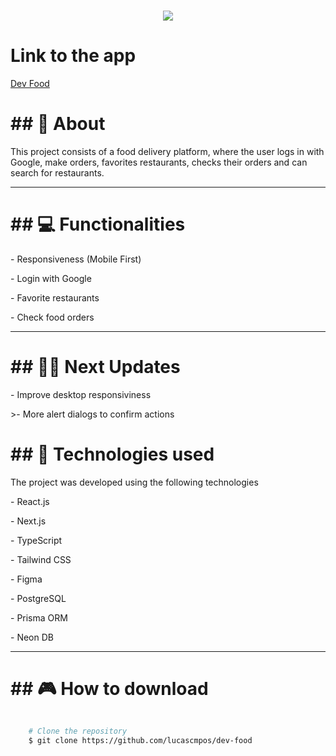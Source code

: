 <h1 align="center"><img src="https://ik.imagekit.io/4qca61gsh/devfood.png?updatedAt=1714924892566"></h1>

# Link to the app

[Dev Food](https://devfoods.vercel.app/)



<h1>## 📗 About</h1>

<p>This project consists of a food delivery platform, where the user logs in with Google, make orders, favorites restaurants, checks their orders and can search for restaurants.</p>

---

<h1>## 💻 Functionalities</h1>

<p>- Responsiveness (Mobile First)</p>
<p>- Login with Google</p>
<p>- Favorite restaurants</p>
<p>- Check food orders</p>

---

<h1>## 👨‍🚀 Next Updates</h1>

<p>- Improve desktop responsiviness</p>
<p>>- More alert dialogs to confirm actions</p

---

<h1>## 🚀 Technologies used</h1>

<p>The project was developed using the following technologies</p>

<p>- React.js</p>
<p>- Next.js</p>
<p>- TypeScript</p>
<p>- Tailwind CSS</p>
<p>- Figma</p>
<p>- PostgreSQL</p>
<p>- Prisma ORM</p>
<p>- Neon DB</p>

---

<h1>## 🎮 How to download</h1>

```bash

    # Clone the repository
    $ git clone https://github.com/lucascmpos/dev-food
 
 
